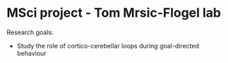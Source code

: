 MSci project - Tom Mrsic-Flogel lab
===================================

Research goals:
+ Study the role of cortico-cerebellar loops during goal-directed behaviour
